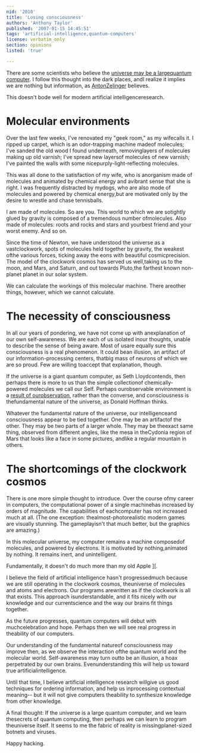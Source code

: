 ```yaml
---
nid: '2010'
title: 'Losing consciousness'
authors: 'Anthony Taylor'
published: '2007-01-15 14:45:51'
tags: 'artificial-intelligence,quantum-computers'
license: verbatim_only
section: opinions
listed: 'true'

---
```

There are some scientists who believe the [universe may be a largequantum computer](http://www.edge.org/q2002/q_lloyd.html). I follow this thought into the dark places, andI realize it implies we are nothing but information, as [AntonZelinger](http://edge.org/q2005/q05_print.html#zeilinger) believes.

This doesn't bode well for modern artificial intelligenceresearch.


<!--break-->



# Molecular environments

Over the last few weeks, I've renovated my "geek room," as my wifecalls it. I ripped up carpet, which is an odor-trapping machine madeof molecules; I've sanded the old wood I found underneath, removinglayers of molecules making up old varnish; I've spread new layersof molecules of new varnish; I've painted the walls with some nicepurply-light-reflecting molecules.

This was all done to the satisfaction of my wife, who is anorganism made of molecules and animated by chemical energy and avibrant sense that she is right. I was frequently distracted by mydogs, who are also mode of molecules and powered by chemical energy,but are motivated only by the desire to wrestle and chase tennisballs.

I am made of molecules. So are you. This world to which we are sotightly glued by gravity is composed of a tremendous number ofmolecules. Also made of molecules: roots and rocks and stars and yourbest friend and your worst enemy. And so on.

Since the time of Newton, we have understood the universe as a vastclockwork, spots of molecules held together by gravity, the weakest ofthe various forces, ticking away the eons with beautiful cosmicprecision. The model of the clockwork cosmos has served us well,taking us to the moon, and Mars, and Saturn, and out towards Pluto,the farthest known non-planet planet in our solar system.

We can calculate the workings of this molecular machine. There areother things, however, which we cannot calculate.


# The necessity of consciousness

In all our years of pondering, we have not come up with anexplanation of our own self-awareness. We are each of us isolated inour thoughts, unable to describe the sense of being aware. Most of usare equally sure this consciousness is a real phenomenon. It could bean illusion, an artifact of our information-processing centers, thatbig mass of neurons of which we are so proud. Few are willing toaccept that explanation, though.

If the universe is a giant quantum computer, as Seth Lloydcontends, then perhaps there is more to us than the simple collectionof chemically-powered molecules we call our Self. Perhaps ourobservable environment is a [result of ourobservation](http://edge.org/q2005/q05_4.html#hoffman), rather than the converse, and consciousness is thefundamental nature of the universe, as Donald Hoffman thinks.

Whatever the fundamental nature of the universe, our intelligenceand consciousness appear to be tied together. One may be an artifactof the other. They may be two parts of a larger whole. They may be theexact same thing, observed from different angles, like the mesa in theCydonia region of Mars that looks like a face in some pictures, andlike a regular mountain in others.


# The shortcomings of the clockwork cosmos

There is one more simple thought to introduce. Over the course ofmy career in computers, the computational power of a single machinehas increased by orders of magnitude. The capabilities of eachcomputer has not increased much at all. (The one exception: thealmost-photorealistic modern games are visually stunning. The gameplayisn't that much better, but the graphics are amazing.)

In this molecular universe, my computer remains a machine composedof molecules, and powered by electrons. It is motivated by nothing,animated by nothing. It remains inert, and unintelligent.

Fundamentally, it doesn't do much more than my old Apple ][.

I believe the field of artificial intelligence hasn't progressedmuch because we are still operating in the clockwork cosmos, theuniverse of molecules and atoms and electrons. Our programs arewritten as if the clockwork is all that exists. This approach isunderstandable, and it fits nicely with our knowledge and our currentscience and the way our brains fit things together.

As the future progresses, quantum computers will debut with muchcelebration and hope. Perhaps then we will see real progress in theability of our computers.

Our understanding of the fundamental natureof consciousness may improve then, as we observe the interaction ofthe quantum world and the molecular world. Self-awareness may turn outto be an illusion, a hoax perpetrated by our own brains. Evenunderstanding this will help us toward true artificialintelligence.

Until that time, I believe artificial intelligence research willgive us good techniques for ordering information, and help us inprocessing contextual meaning-- but it will not give computers theability to synthesize knowledge from other knowledge.

A final thought: If the universe is a large quantum computer, and we learn thesecrets of quantum computing, then perhaps we can learn to program theuniverse itself. It seems to me the fabric of reality is missingplanet-sized botnets and viruses.

Happy hacking.

